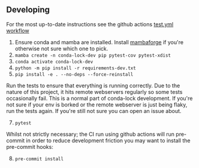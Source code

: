 
## Developing

For the most up-to-date instructions see the github actions [test.yml workflow](./github/workflows.test.yml)

1. Ensure conda and mamba are installed. Install [mambaforge](https://github.com/conda-forge/miniforge#mambaforge) if you're otherwise not sure which one to pick.
2. `mamba create -n conda-lock-dev pip pytest-cov pytest-xdist`
3. `conda activate conda-lock-dev`
4. `python -m pip install -r requirements-dev.txt`
5. `pip install -e . --no-deps --force-reinstall`

Run the tests to ensure that everything is running correctly. Due to the nature of this project, it hits remote webservers regularly so some tests occasionally fail. This is a normal part of conda-lock development. If you're not sure if your env is borked or the remote webserver is just being flaky, run the tests again. If you're still not sure you can open an issue about.

7. `pytest`

Whilst not strictly necessary; the CI run using github actions will run pre-commit in order to reduce development friction you may want to install the pre-commit hooks:

8. `pre-commit install`

